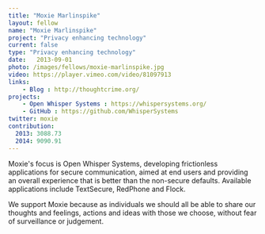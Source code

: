 ```yaml
---
title: "Moxie Marlinspike"
layout: fellow
name: "Moxie Marlinspike"
project: "Privacy enhancing technology"
current: false
type: "Privacy enhancing technology"
date:   2013-09-01
photo: /images/fellows/moxie-marlinspike.jpg
video: https://player.vimeo.com/video/81097913
links:
    - Blog : http://thoughtcrime.org/
projects:
    - Open Whisper Systems : https://whispersystems.org/
    - GitHub : https://github.com/WhisperSystems
twitter: moxie
contribution:
  2013: 3088.73
  2014: 9090.91
---
```

Moxie's focus is Open Whisper Systems, developing frictionless applications for secure communication, aimed at end users and providing an overall experience that is better than the non-secure defaults. Available applications include TextSecure, RedPhone and Flock.

We support Moxie because as individuals we should all be able to share our thoughts and feelings, actions and ideas with those we choose, without fear of surveillance or judgement.
